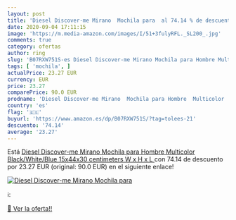 ```yaml
---
layout: post
title: 'Diesel Discover-me Mirano  Mochila para  al 74.14 % de descuento'
date: 2020-09-04 17:11:15
image: 'https://m.media-amazon.com/images/I/51+3fulyRFL._SL200_.jpg'
comments: true
category: ofertas
author: ring
slug: 'B07RXW751S-es Diesel Discover-me Mirano Mochila para Hombre Multicolor...'
tags: [ 'mochila', ]
actualPrice: 23.27 EUR
currency: EUR
price: 23.27
comparePrice: 90.0 EUR
prodname: 'Diesel Discover-me Mirano  Mochila para Hombre  Multicolor  Black/White/Blue   15x44x30 centimeters  W x H x L '
country: 'es'
flag: '🇪🇸'
buyurl: 'https://www.amazon.es/dp/B07RXW751S/?tag=tolees-21'
descuento: '74.14'
average: '23.27'
---
```


Está [Diesel Discover-me Mirano  Mochila para Hombre  Multicolor  Black/White/Blue   15x44x30 centimeters  W x H x L ](https://www.amazon.es/dp/B07RXW751S/?tag=tolees-21) con 74.14 de descuento por 23.27 EUR (original: 90.0 EUR) en el siguiente enlace!

[![Diesel Discover-me Mirano  Mochila para ](https://m.media-amazon.com/images/I/51+3fulyRFL._SL200_.jpg)](https://www.amazon.es/dp/B07RXW751S/?tag=tolees-21)

ℹ️:


[🛒 Ver la oferta!!](https://www.amazon.es/dp/B07RXW751S/?tag=tolees-21)
